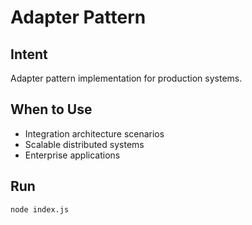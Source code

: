 # Adapter Pattern

## Intent
Adapter pattern implementation for production systems.

## When to Use
- Integration architecture scenarios
- Scalable distributed systems
- Enterprise applications

## Run
```bash
node index.js
```
